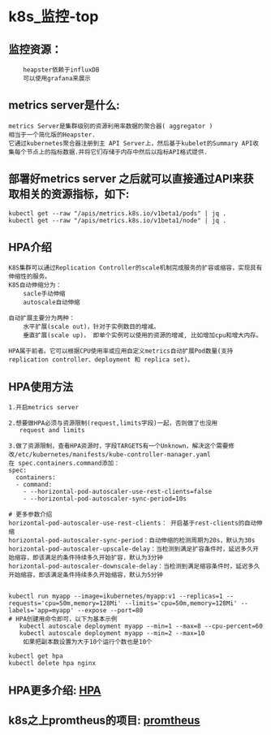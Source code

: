 # k8s_监控-top

## 监控资源：
```
	heapster依赖于influxDB
	可以使用grafana来展示
```

**metrics server是什么:**
---
	metrics Server是集群级别的资源利用率数据的聚合器( aggregator )  
	相当于一个简化版的Heapster.  
	它通过kubernetes聚合器注册到主 API Server上，然后基于kubelet的Summary API收集每个节点上的指标数据.并将它们存储于内存中然后以指标API格式提供.  	

**部署好metrics server 之后就可以直接通过API来获取相关的资源指标，如下:**
---
```
kubectl get --raw "/apis/metrics.k8s.io/v1beta1/pods" | jq .
kubectl get --raw "/apis/metrics.k8s.io/v1beta1/node" | jq .
```
	
**HPA介绍**
---
```
K8S集群可以通过Replication Controller的scale机制完成服务的扩容或缩容，实现具有伸缩性的服务。  
K8S自动伸缩分为：
	sacle手动伸缩
	autoscale自动伸缩

自动扩展主要分为两种：
	水平扩展(scale out)，针对于实例数目的增减。
	垂直扩展(scale up)， 即单个实例可以使用的资源的增减, 比如增加cpu和增大内存。

HPA属于前者。它可以根据CPU使用率或应用自定义metrics自动扩展Pod数量(支持 replication controller、deployment 和 replica set)。

```
**HPA使用方法**
---
```
1.开启metrics server

2.想要做HPA必须与资源限制(request,limits字段)一起，否则做了也没用
   request and limits

3.做了资源限制，查看HPA资源时，字段TARGETS有一个Unknown，解决这个需要修改/etc/kubernetes/manifests/kube-controller-manager.yaml
在 spec.containers.command添加：
spec:
  containers:
  - command:
    - --horizontal-pod-autoscaler-use-rest-clients=false
    - --horizontal-pod-autoscaler-sync-period=10s

# 更多参数介绍
horizontal-pod-autoscaler-use-rest-clients： 开启基于rest-clients的自动伸缩
horizontal-pod-autoscaler-sync-period：自动伸缩的检测周期为20s，默认为30s
horizontal-pod-autoscaler-upscale-delay：当检测到满足扩容条件时，延迟多久开始缩容，即该满足的条件持续多久开始扩容，默认为3分钟
horizontal-pod-autoscaler-downscale-delay：当检测到满足缩容条件时，延迟多久开始缩容，即该满足条件持续多久开始缩容，默认为5分钟

	
kubectl run myapp --image=ikubernetes/myapp:v1 --replicas=1 --requests='cpu=50m,memory=128Mi' --limits='cpu=50m,memory=128Mi' --labels='app=myapp' --expose --port=80
# HPA创建用命令即可，以下为基本示例
   kubectl autoscale deployment myapp --min=1 --max=8 --cpu-percent=60
   kubectl autoscale deployment myapp --min=2 --max=10
	如果把副本数设置为大于10个运行个数也是10个

kubectl get hpa
kubectl delete hpa nginx

```
## HPA更多介绍: [HPA](http://www.yfshare.vip/2019/01/28/k8s%E9%9B%86%E7%BE%A4%E6%B0%B4%E5%B9%B3%E6%89%A9%E5%B1%95-HPA/)
## k8s之上promtheus的项目: [promtheus](https://github.com/DirectXMan12)

